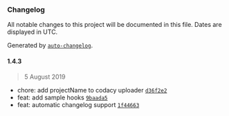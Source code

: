 ### Changelog

All notable changes to this project will be documented in this file. Dates are displayed in UTC.

Generated by [`auto-changelog`](https://github.com/CookPete/auto-changelog).

#### 1.4.3

> 5 August 2019

- chore: add projectName to codacy uploader [`d36f2e2`](https://github.com/codemastermick/dicewerx/commit/d36f2e29c9ebc142e3fab3489374027108d9f040)
- feat: add sample hooks [`9baada5`](https://github.com/codemastermick/dicewerx/commit/9baada5cffe7bd17bf81178a32a451fdbc779c99)
- feat: automatic changelog support [`1f44663`](https://github.com/codemastermick/dicewerx/commit/1f446633e85b8b9d1599bb03f09ed55999ef320e)
